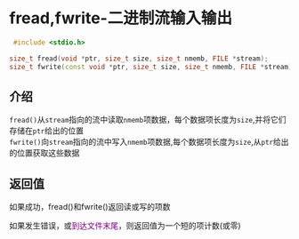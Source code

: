 # fread,fwrite-二进制流输入输出
```cpp
 #include <stdio.h>

size_t fread(void *ptr, size_t size, size_t nmemb, FILE *stream);
size_t fwrite(const void *ptr, size_t size, size_t nmemb, FILE *stream);
```

## 介绍
`fread()`从`stream`指向的流中读取`nmemb`项数据，每个数据项长度为`size`,并将它们存储在`ptr`给出的位置  
`fwrite()`向`stream`指向的流中写入`nmemb`项数据,每个数据项长度为`size`,从`ptr`给出的位置获取这些数据  

## 返回值
如果成功，fread()和fwrite()返回读或写的项数  

如果发生错误，或<font color=purple>到达文件末尾</font>，则返回值为一个短的项计数(或零)  


